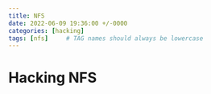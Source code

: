 ```yaml
---
title: NFS
date: 2022-06-09 19:36:00 +/-0000
categories: [hacking]
tags: [nfs]     # TAG names should always be lowercase
---
```


# Hacking NFS

